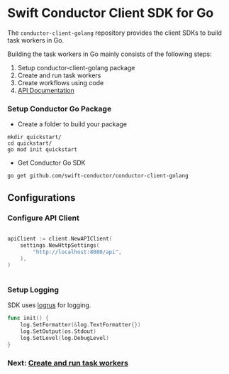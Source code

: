 # Swift Conductor Client SDK for Go

The `conductor-client-golang` repository provides the client SDKs to build task workers in Go.

Building the task workers in Go mainly consists of the following steps:

1. Setup conductor-client-golang package
2. Create and run task workers
3. Create workflows using code
4. [API Documentation](https://github.com/swift-conductor/conductor-client-golang/tree/main/docs)
   
### Setup Conductor Go Package​

* Create a folder to build your package
```shell
mkdir quickstart/
cd quickstart/
go mod init quickstart
```

* Get Conductor Go SDK

```shell
go get github.com/swift-conductor/conductor-client-golang
```
## Configurations

### Configure API Client
```go

apiClient := client.NewAPIClient(
    settings.NewHttpSettings(
        "http://localhost:8080/api",
    ),
)
	
```

### Setup Logging
SDK uses [logrus](https://github.com/sirupsen/logrus) for logging.

```go
func init() {
	log.SetFormatter(&log.TextFormatter{})
	log.SetOutput(os.Stdout)
	log.SetLevel(log.DebugLevel)
}
```

### Next: [Create and run task workers](workers_sdk.md)
